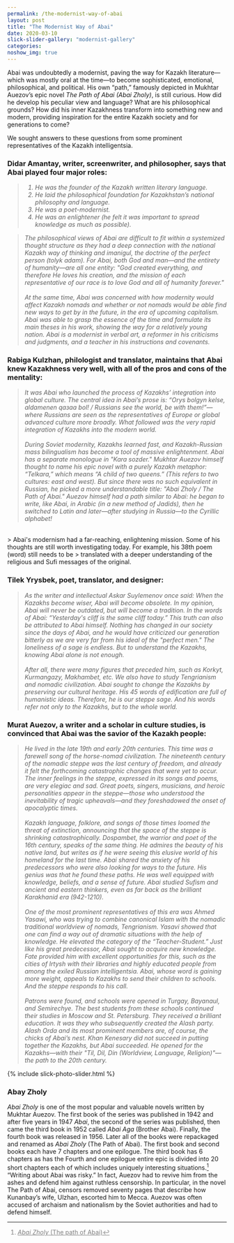 ```yaml
---
permalink: /the-modernist-way-of-abai
layout: post
title: "The Modernist Way of Abai"
date: 2020-03-10
slick-slider-gallery: "modernist-gallery"
categories: 
noshow_img: true
---
```


<style>
td {
  padding-left: 30px !important;
  padding-right: 0px !important;
  text-align: right;
  font-style: italic !important;
 }


td:first-child {
padding-left: 0px !important;
text-align: left;
}

table {
width: 600px;
}

.footnotes, .footnotes a {
  color: grey;  
}

@media screen and (max-width: 786px) {
table {
width: auto;
font-size: 12px;
}

blockquote > p {
  white-space: wrap;
  font-size: 17px;
}

}

blockquote {
  font-style: italic;
  margin-left: 1.5rem;
}

blockquote > p {
  white-space: wrap;
}

blockquote > p > sup {
  font-style: normal;
  margin-left: 2px;
}
 </style>

Abai was undoubtedly a modernist, paving the way for Kazakh literature—which was mostly oral at the time—to become sophisticated, emotional, philosophical, and political. His own “path,” famously depicted in Mukhtar Auezov’s epic novel _The Path of Abai (Abai Zholy)_, is still curious. How did he develop his peculiar view and language? What are his philosophical grounds? How did his inner Kazakhness transform into something new and modern, providing inspiration for the entire Kazakh society and for generations to come?

We sought answers to these questions from some prominent representatives of the Kazakh intelligentsia.

### Didar Amantay, writer, screenwriter, and philosopher, says that Abai played four major roles:
> 1. He was the founder of the Kazakh written literary language.
> 2. He laid the philosophical foundation for Kazakhstan’s national philosophy and language.
> 3. He was a poet-modernist.
> 4. He was an enlightener (he felt it was important to spread knowledge as much as possible).

> The philosophical views of Abai are difficult to fit within a systemized thought structure as they had a deep connection with the national Kazakh way of thinking and imanigul,
> the doctrine of the perfect person (tolyk adam). For Abai, both God and man—and the entirety of humanity—are all one entity: "God created everything, and therefore He loves his
> creation, and the mission of each representative of our race is to love God and all of humanity forever."<br><br> 
> At the same time, Abai was concerned with how modernity would affect
> Kazakh nomads and whether or not nomads would be able find new ways to get by in the future, in the era of upcoming capitalism. Abai was able to grasp the essence of the time and
> formulate its main theses in his work, showing the way for a relatively young nation. Abai is a modernist in verbal art, a reformer in his criticisms and judgments, and a teacher
> in his instructions and covenants.

### Rabiga Kulzhan, philologist and translator, maintains that Abai knew Kazakhness very well, with all of the pros and cons of the mentality: 
> It was Abai who launched the process of Kazakhs’ integration into global culture. The central idea in Abai’s prose is: “Orys bolgyn kelse, aldamenen qазаa bol! / Russians see the
> world, be with them!”—where Russians are seen as the representatives of Europe or global advanced culture more broadly. What followed was the very rapid integration of Kazakhs
> into the modern world.<br><br>
> During Soviet modernity, Kazakhs learned fast, and Kazakh-Russian mass bilingualism has become a tool of massive enlightenment. Abai has a separate
> monologue in "Kara sozder." Mukhtar Auezov himself thought to name his epic novel with a purely Kazakh metaphor: “Telkara,” which means “A child of two queens.” (This refers to 
> two cultures: east and west). But since there was no such equivalent in Russian, he picked a more understandable title: "Abai Zholy / The Path of Abai." Auezov himself had a path
> similar to Abai: he began to write, like Abai, in Arabic (in a new method of Jadids), then he switched to Latin and later—after studying in Russia—to the Cyrillic alphabet!<br>
<br>
> Abai's modernism had a far-reaching, enlightening mission. Some of his thoughts are still worth investigating today. For example, his 38th poem (word) still needs to be
> translated with a deeper understanding of the religious and Sufi messages of the original.

### Tilek Yrysbek, poet, translator, and designer:
> As the writer and intellectual Askar Suylemenov once said: When the Kazakhs become wiser, Abai will become obsolete. In my opinion, Abai will never be outdated, but will become a
> tradition. In the words of Abai: _“Yesterday's cliff is the same cliff today.”_ This truth can also be attributed to Abai himself. Nothing has changed in our society since the
> days of Abai, and he would have criticized our generation bitterly as we are very far from his ideal of the "perfect men." The loneliness of a sage is endless. But to understand
> the Kazakhs, knowing Abai alone is not enough. <br><br>
> After all, there were many figures that preceded him, such as Korkyt, Kurmangazy, Makhambet, etc. We also have to study Tengrianism and
> nomadic civilization. Abai sought to change the Kazakhs by preserving our cultural heritage. His 45 words of edification are full of humanistic ideas. Therefore, he is our steppe
> sage. And his words refer not only to the Kazakhs, but to the whole world.

### Murat Auezov, a writer and a scholar in culture studies, is convinced that Abai was the savior of the Kazakh people: 
> He lived in the late 19th  and early 20th centuries. This time was a farewell song of the horse-nomad civilization. The nineteenth century of the nomadic steppe was the last
> century of freedom, and already it felt the forthcoming catastrophic changes that were yet to occur. The inner feelings in the steppe, expressed in its songs and poems, are very
> elegiac and sad. Great poets, singers, musicians, and heroic personalities appear in the steppe—those who understood the inevitability of tragic upheavals—and they foreshadowed
> the onset of apocalyptic times.<br><br>
> Kazakh language, folklore, and songs of those times loomed the threat of extinction, announcing that the space of the steppe is shrinking
> catastrophically. Dospambet, the warrior and poet of the 16th century, speaks of the same thing. He admires the beauty of his native land, but writes as if he were seeing this
> elusive world of his homeland for the last time. Abai shared the anxiety of his predecessors who were also looking for ways to the future. His genius was that he found these
> paths. He was well equipped with knowledge, beliefs, and a sense of future. Abai studied Sufism and ancient and eastern thinkers, even as far back as the brilliant Karakhanid era
> (942-1210). <br><br>
> One of the most prominent representatives of this era was Ahmed Yasawi, who was trying to combine canonical Islam with the nomadic traditional worldview of nomads,
> Tengrianism. Yasavi showed that one can find a way out of dramatic situations with the help of knowledge. He elevated the category of the “Teacher-Student.” Just like his great
> predecessor, Abai sought to acquire new knowledge. Fate provided him with excellent opportunities for this, such as the cities of Irtysh with their libraries and highly educated
> people from among the exiled Russian intelligentsia. Abai, whose word is gaining more weight, appeals to Kazakhs to send their children to schools. And the steppe responds to his
> call.<br><br>
> Patrons were found, and schools were opened in Turgay, Bayanaul, and Semirechye. The best students from these schools continued their studies in Moscow and St. Petersburg.
> They received a brilliant education. It was they who subsequently created the Alash party. Alash Orda and its most prominent members are, of course, the chicks of Abai’s nest.
> Khan Kenesary did not succeed in putting together the Kazakhs, but Abai succeeded. He opened for the Kazakhs—with their "Tіl, Dіl, Dіn (Worldview, Language, Religion)"—the path
> to the 20th century. 

{% include slick-photo-slider.html %}

### Abay Zholy
_Abai Zholy_ is one of the most popular and valuable novels written by Mukhtar Auezov. The first book of the series was published in 1942 and after five years in 1947 _Abai_, the second of the series was published, then came the third book in 1952 called _Abai Aga_ (Brother Abai). Finally, the fourth book was released in 1956. Later all of the books were repackaged and renamed as _Abai Zholy_ (The Path of Abai). The first book and second books each have 7 chapters and one epilogue. The third book has 6 chapters as has the Fourth and one epilogue entire epic is divided into 20 short chapters each of which includes uniquely interesting situations.[^abai_zholy]
“Writing about Abai was risky.” In fact, Auezov had to revive him from the ashes and defend him against ruthless censorship. In particular, in the novel The Path of Abai, censors removed seventy pages that describe how Kunanbay’s wife, Ulzhan, escorted him to Mecca. Auezov was often accused of archaism and nationalism by the Soviet authorities and had to defend himself.

[^abai_zholy]: [_Abai Zholy_ (The path of Abai)](https://en.wikipedia.org/wiki/Mukhtar_Auezov#%22Abai_Zholy%22_%28The_path_of_Abai%29)